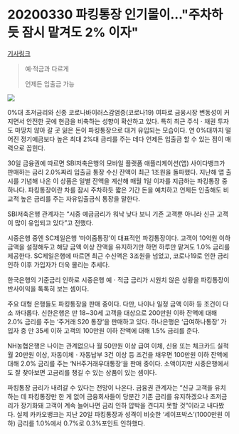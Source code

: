 # 20200330 파킹통장 인기몰이…"주차하듯 잠시 맡겨도 2% 이자"

[기사링크](<https://view.asiae.co.kr/article/2020033014080724968>)



> 예·적금과 다르게
>
> 언제든 입출금 가능



![](https://cphoto.asiae.co.kr/listimglink/1/2020033010425948347_1585532579.jpg)



0%대 초저금리와 신종 코로나바이러스감염증(코로나19) 여파로 금융시장 변동성이 커지면서 안전한 곳에 현금을 비축하는 성향이 확산하고 있다. 특히 최근 주식ㆍ채권 투자도 마땅치 않아 갈 곳 잃은 돈이 파킹통장으로 대거 유입되는 모습이다. 연 0%대까지 떨어진 정기예금보다 높은 최대 2%대 금리를 주는 데다 언제든 입출금 할 수 있는 점이 매력으로 꼽힌다.



30일 금융권에 따르면 SBI저축은행의 모바일 플랫폼 애플리케이션(앱) 사이다뱅크가 판매하는 금리 2.0%짜리 입출금 통장 수신 잔액이 최근 1조원을 돌파했다. 지난해 앱 출시를 기념해 나온 이 상품은 일별 잔액을 계산해 매월 1일 이자를 지급하는 파킹통장 중 하나다. 파킹통장이란 차를 잠시 주차하듯 짧은 기간 돈을 예치하고 언제든 인출해도 비교적 높은 금리를 주는 자유입출금식 통장을 말한다.



SBI저축은행 관계자는 “시중 예금금리가 워낙 낮다 보니 기존 고객뿐 아니라 신규 고객이 많이 유입되고 있다”고 전했다.



시중은행 중엔 SC제일은행 ‘마이줌통장’이 대표적인 파킹통장이다. 고객이 10억원 이하 금액을 설정해두고 해당 금액 이상 잔액을 유지하기만 하면 하루만 맡겨도 1.0% 금리를 제공한다. SC제일은행에 따르면 최근 수신액은 3조원을 넘었고, 코로나19로 인한 금리인하 이후 가입자가 더욱 몰리는 추세다.



한국은행의 기준금리 인하로 시중은행 예ㆍ적금 금리가 시원치 않은 상황을 파킹통장이 반사이익을 톡톡히 보는 셈이다.



주요 대형 은행들도 파킹통장을 판매 중이다. 다만, 나이나 일정 금액 이하 등 조건이 다소 까다롭다. 신한은행은 만 18~30세 고객을 대상으로 200만원 이하 잔액에 대해 2.0% 금리를 주는 ‘주거래 S20 통장’을 판매하고 있다. 하나은행은 ‘급여하나통장’ 가입자 중 만 35세 이하 고객의 100만원 이하 잔액에 대해 1.5% 금리를 준다.



NH농협은행은 나이는 관계없으나 월 50만원 이상 급여 이체, 신용 또는 체크카드 실적 월 20만원 이상, 자동이체ㆍ자동납부 3건 이상 등 조건을 채우면 100만원 이하 잔액에 대해 2.0% 금리를 주는 ‘NH주거래우대통장’을 판매 중이다. 소액이지만 시중은행에서도 잘 찾아보면 고금리를 챙길 수 있는 상품이 있는 셈이다.



파킹통장 금리가 내려갈 수 있다는 전망이 나온다. 금융권 관계자는 “신규 고객을 유치하는 데 파킹통장만 한 게 없어 금융회사들이 당분간 기존 금리를 유지하겠으나 초저금리가 장기화돼 고객이 계속 늘어나면 금리 인하 압박을 견디지 못할 것”이라고 내다봤다. 실제 카카오뱅크는 지난 20일 파킹통장과 성격이 비슷한 ‘세이프박스’(1000만원 이하) 금리를 1.0%에서 0.7%로 0.3%포인트 인하했다.